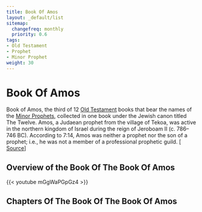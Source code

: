 ```yaml
---
title: Book Of Amos
layout: _default/list
sitemap:
  changefreq: monthly
  priority: 0.6
tags:
- Old Testament
- Prophet
- Minor Prophet
weight: 30
---
```

# Book Of Amos
Book of Amos, the third of 12 [Old Testament](/tags/old-testament/) books that bear the names of the [Minor Prophets](/tags/minor-prophet/), collected in one book under the Jewish canon titled The Twelve. Amos, a Judaean prophet from the village of Tekoa, was active in the northern kingdom of Israel during the reign of Jeroboam II (c. 786–746 BC). According to 7:14, Amos was neither a prophet nor the son of a prophet; i.e., he was not a member of a professional prophetic guild. [ [Source](https://www.britannica.com/topic/Book-of-Amos)]

## Overview of the Book Of The Book Of Amos
{{< youtube mGgWaPGpGz4 >}}

## Chapters Of The Book Of The Book Of Amos